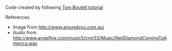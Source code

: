 Code created by following [Tom Boutell tutorial](http://justjs.com/posts/chrome-extensions-how-to-enhance-google-calendar-and-other-web-apps-you-didn-t-write)

References
* Image from http://www.aroundyou.com.au/
* Audio from http://www.angelfire.com/music5/crnr53/Music/NeilDiamondComingToAmerica.wav
